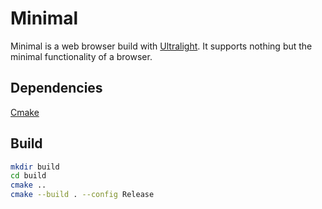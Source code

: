 # Minimal
Minimal is a web browser build with [Ultralight](https://github.com/ultralight-ux/Ultralight). It supports nothing but the minimal functionality of a browser.

## Dependencies
[Cmake](https://cmake.org)

## Build
```sh
mkdir build
cd build
cmake ..
cmake --build . --config Release
```

